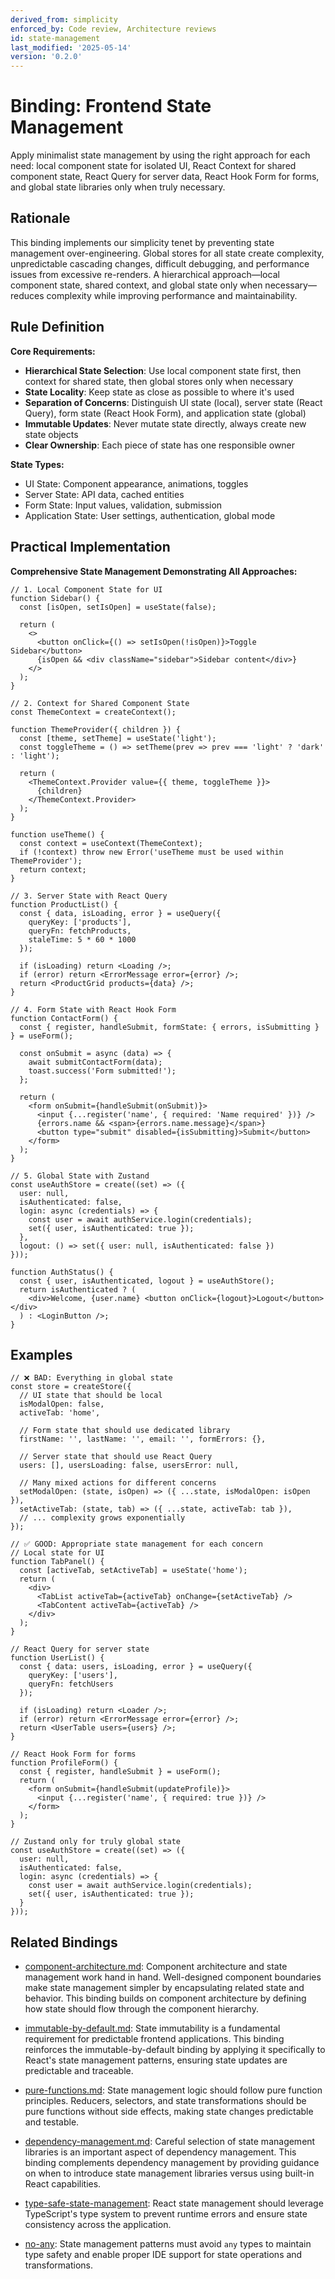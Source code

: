```yaml
---
derived_from: simplicity
enforced_by: Code review, Architecture reviews
id: state-management
last_modified: '2025-05-14'
version: '0.2.0'
---
```

# Binding: Frontend State Management

Apply minimalist state management by using the right approach for each need: local
component state for isolated UI, React Context for shared component state, React Query
for server data, React Hook Form for forms, and global state libraries only when truly
necessary.

## Rationale

This binding implements our simplicity tenet by preventing state management over-engineering. Global stores for all state create complexity, unpredictable cascading changes, difficult debugging, and performance issues from excessive re-renders. A hierarchical approach—local component state, shared context, and global state only when necessary—reduces complexity while improving performance and maintainability.

## Rule Definition

**Core Requirements:**

- **Hierarchical State Selection**: Use local component state first, then context for shared state, then global stores only when necessary
- **State Locality**: Keep state as close as possible to where it's used
- **Separation of Concerns**: Distinguish UI state (local), server state (React Query), form state (React Hook Form), and application state (global)
- **Immutable Updates**: Never mutate state directly, always create new state objects
- **Clear Ownership**: Each piece of state has one responsible owner

**State Types:**
- UI State: Component appearance, animations, toggles
- Server State: API data, cached entities
- Form State: Input values, validation, submission
- Application State: User settings, authentication, global mode

## Practical Implementation

**Comprehensive State Management Demonstrating All Approaches:**

```tsx
// 1. Local Component State for UI
function Sidebar() {
  const [isOpen, setIsOpen] = useState(false);

  return (
    <>
      <button onClick={() => setIsOpen(!isOpen)}>Toggle Sidebar</button>
      {isOpen && <div className="sidebar">Sidebar content</div>}
    </>
  );
}

// 2. Context for Shared Component State
const ThemeContext = createContext();

function ThemeProvider({ children }) {
  const [theme, setTheme] = useState('light');
  const toggleTheme = () => setTheme(prev => prev === 'light' ? 'dark' : 'light');

  return (
    <ThemeContext.Provider value={{ theme, toggleTheme }}>
      {children}
    </ThemeContext.Provider>
  );
}

function useTheme() {
  const context = useContext(ThemeContext);
  if (!context) throw new Error('useTheme must be used within ThemeProvider');
  return context;
}

// 3. Server State with React Query
function ProductList() {
  const { data, isLoading, error } = useQuery({
    queryKey: ['products'],
    queryFn: fetchProducts,
    staleTime: 5 * 60 * 1000
  });

  if (isLoading) return <Loading />;
  if (error) return <ErrorMessage error={error} />;
  return <ProductGrid products={data} />;
}

// 4. Form State with React Hook Form
function ContactForm() {
  const { register, handleSubmit, formState: { errors, isSubmitting } } = useForm();

  const onSubmit = async (data) => {
    await submitContactForm(data);
    toast.success('Form submitted!');
  };

  return (
    <form onSubmit={handleSubmit(onSubmit)}>
      <input {...register('name', { required: 'Name required' })} />
      {errors.name && <span>{errors.name.message}</span>}
      <button type="submit" disabled={isSubmitting}>Submit</button>
    </form>
  );
}

// 5. Global State with Zustand
const useAuthStore = create((set) => ({
  user: null,
  isAuthenticated: false,
  login: async (credentials) => {
    const user = await authService.login(credentials);
    set({ user, isAuthenticated: true });
  },
  logout: () => set({ user: null, isAuthenticated: false })
}));

function AuthStatus() {
  const { user, isAuthenticated, logout } = useAuthStore();
  return isAuthenticated ? (
    <div>Welcome, {user.name} <button onClick={logout}>Logout</button></div>
  ) : <LoginButton />;
}
```

## Examples

```tsx
// ❌ BAD: Everything in global state
const store = createStore({
  // UI state that should be local
  isModalOpen: false,
  activeTab: 'home',

  // Form state that should use dedicated library
  firstName: '', lastName: '', email: '', formErrors: {},

  // Server state that should use React Query
  users: [], usersLoading: false, usersError: null,

  // Many mixed actions for different concerns
  setModalOpen: (state, isOpen) => ({ ...state, isModalOpen: isOpen }),
  setActiveTab: (state, tab) => ({ ...state, activeTab: tab }),
  // ... complexity grows exponentially
});

// ✅ GOOD: Appropriate state management for each concern
// Local state for UI
function TabPanel() {
  const [activeTab, setActiveTab] = useState('home');
  return (
    <div>
      <TabList activeTab={activeTab} onChange={setActiveTab} />
      <TabContent activeTab={activeTab} />
    </div>
  );
}

// React Query for server state
function UserList() {
  const { data: users, isLoading, error } = useQuery({
    queryKey: ['users'],
    queryFn: fetchUsers
  });

  if (isLoading) return <Loader />;
  if (error) return <ErrorMessage error={error} />;
  return <UserTable users={users} />;
}

// React Hook Form for forms
function ProfileForm() {
  const { register, handleSubmit } = useForm();
  return (
    <form onSubmit={handleSubmit(updateProfile)}>
      <input {...register('name', { required: true })} />
    </form>
  );
}

// Zustand only for truly global state
const useAuthStore = create((set) => ({
  user: null,
  isAuthenticated: false,
  login: async (credentials) => {
    const user = await authService.login(credentials);
    set({ user, isAuthenticated: true });
  }
}));
```

## Related Bindings

- [component-architecture.md](../../docs/bindings/core/component-architecture.md): Component architecture and
  state management work hand in hand. Well-designed component boundaries make state
  management simpler by encapsulating related state and behavior. This binding builds on
  component architecture by defining how state should flow through the component
  hierarchy.

- [immutable-by-default.md](../../docs/bindings/core/immutable-by-default.md): State immutability is a
  fundamental requirement for predictable frontend applications. This binding reinforces
  the immutable-by-default binding by applying it specifically to React's state
  management patterns, ensuring state updates are predictable and traceable.

- [pure-functions.md](../../docs/bindings/core/pure-functions.md): State management logic should follow pure
  function principles. Reducers, selectors, and state transformations should be pure
  functions without side effects, making state changes predictable and testable.

- [dependency-management.md](../../docs/bindings/core/dependency-management.md): Careful selection of state
  management libraries is an important aspect of dependency management. This binding
  complements dependency management by providing guidance on when to introduce state
  management libraries versus using built-in React capabilities.

- [type-safe-state-management](../typescript/type-safe-state-management.md): React state management should leverage TypeScript's type system to prevent runtime errors and ensure state consistency across the application.

- [no-any](../typescript/no-any.md): State management patterns must avoid `any` types to maintain type safety and enable proper IDE support for state operations and transformations.
